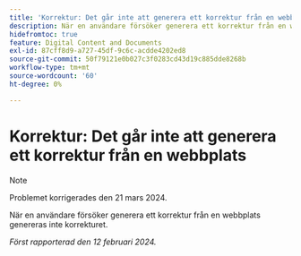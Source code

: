 ```yaml
---
title: 'Korrektur: Det går inte att generera ett korrektur från en webbplats'
description: När en användare försöker generera ett korrektur från en webbplats genereras inte korrekturet.
hidefromtoc: true
feature: Digital Content and Documents
exl-id: 87cff8d9-a727-45df-9c6c-acdde4202ed8
source-git-commit: 50f79121e0b027c3f0283cd43d19c885dde8268b
workflow-type: tm+mt
source-wordcount: '60'
ht-degree: 0%

---
```


# Korrektur: Det går inte att generera ett korrektur från en webbplats

>[!NOTE]
>
>Problemet korrigerades den 21 mars 2024.

När en användare försöker generera ett korrektur från en webbplats genereras inte korrekturet.

_Först rapporterad den 12 februari 2024._
